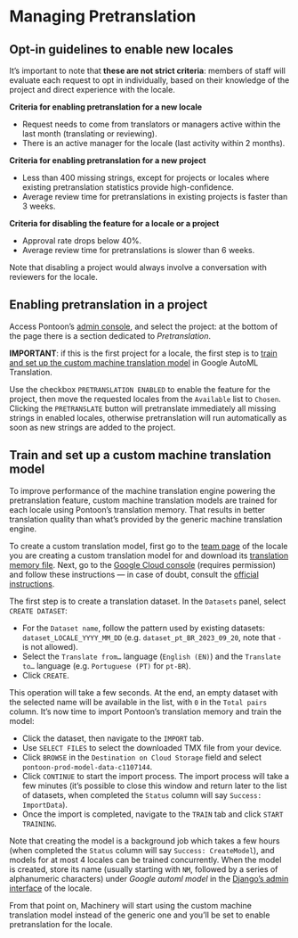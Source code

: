 # Managing Pretranslation

## Opt-in guidelines to enable new locales

It’s important to note that **these are not strict criteria**: members of staff will evaluate each request to opt in individually, based on their knowledge of the project and direct experience with the locale.

**Criteria for enabling pretranslation for a new locale**
* Request needs to come from translators or managers active within the last month (translating or reviewing).
* There is an active manager for the locale (last activity within 2 months).

**Criteria for enabling pretranslation for a new project**
* Less than 400 missing strings, except for projects or locales where existing pretranslation statistics provide high-confidence.
* Average review time for pretranslations in existing projects is faster than 3 weeks.

**Criteria for disabling the feature for a locale or a project**
* Approval rate drops below 40%.
* Average review time for pretranslations is slower than 6 weeks.

Note that disabling a project would always involve a conversation with reviewers for the locale.

## Enabling pretranslation in a project

Access Pontoon’s [admin console](https://pontoon.mozilla.org/admin/), and select the project: at the bottom of the page there is a section dedicated to *Pretranslation*.

**IMPORTANT**: if this is the first project for a locale, the first step is to [train and set up the custom machine translation model](#train-and-set-up-a-custom-machine-translation-model) in Google AutoML Translation.

Use the checkbox `PRETRANSLATION ENABLED` to enable the feature for the project, then move the requested locales from the `Available` list to `Chosen`. Clicking the `PRETRANSLATE` button will pretranslate immediately all missing strings in enabled locales, otherwise pretranslation will run automatically as soon as new strings are added to the project.

## Train and set up a custom machine translation model

To improve performance of the machine translation engine powering the pretranslation feature, custom machine translation models are trained for each locale using Pontoon’s translation memory. That results in better translation quality than what’s provided by the generic machine translation engine.

To create a custom translation model, first go to the [team page](https://mozilla-l10n.github.io/localizer-documentation/tools/pontoon/teams_projects.html#team-page) of the locale you are creating a custom translation model for and download its [translation memory file](https://mozilla-l10n.github.io/localizer-documentation/tools/pontoon/translate.html#downloading-and-uploading-translations). Next, go to the [Google Cloud console](https://console.cloud.google.com/translation/datasets?project=moz-fx-pontoon-prod) (requires permission) and follow these instructions — in case of doubt, consult the [official instructions](https://cloud.google.com/translate/automl/docs/create-machine-translation-model).

The first step is to create a translation dataset. In the `Datasets` panel, select `CREATE DATASET`:
* For the `Dataset name`, follow the pattern used by existing datasets: `dataset_LOCALE_YYYY_MM_DD` (e.g. `dataset_pt_BR_2023_09_20`, note that `-` is not allowed).
* Select the `Translate from…` language (`English (EN)`) and the `Translate to…` language (e.g. `Portuguese (PT)` for `pt-BR`).
* Click `CREATE`.

This operation will take a few seconds. At the end, an empty dataset with the selected name will be available in the list, with `0` in the `Total pairs` column. It’s now time to import Pontoon’s translation memory and train the model:
* Click the dataset, then navigate to the `IMPORT` tab.
* Use `SELECT FILES` to select the downloaded TMX file from your device.
* Click `BROWSE` in the `Destination on Cloud Storage` field and select `pontoon-prod-model-data-c1107144`.
* Click `CONTINUE` to start the import process. The import process will take a few minutes (it’s possible to close this window and return later to the list of datasets, when completed the `Status` column will say `Success: ImportData`).
* Once the import is completed, navigate to the `TRAIN` tab and click `START TRAINING`.

Note that creating the model is a background job which takes a few hours (when completed the `Status` column will say `Success: CreateModel`), and models for at most 4 locales can be trained concurrently. When the model is created, store its name (usually starting with `NM`, followed by a series of alphanumeric characters) under *Google automl model* in the [Django’s admin interface](https://pontoon.mozilla.org/a/) of the locale.

From that point on, Machinery will start using the custom machine translation model instead of the generic one and you’ll be set to enable pretranslation for the locale.
